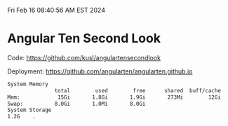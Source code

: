 Fri Feb 16 08:40:56 AM EST 2024

# Angular Ten Second Look

Code: https://github.com/kusl/angulartensecondlook

Deployment: https://github.com/angularten/angularten.github.io

```bash
System Memory
               total        used        free      shared  buff/cache   available
Mem:            15Gi       1.8Gi       1.9Gi       273Mi        12Gi        13Gi
Swap:          8.0Gi       1.0Mi       8.0Gi
System Storage
1.2G	.
```
```bash
